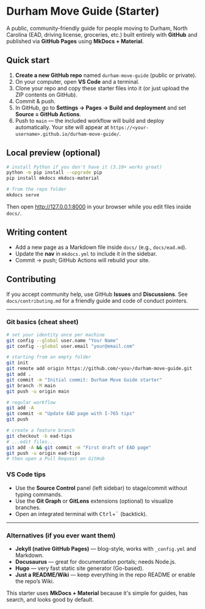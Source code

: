 # Durham Move Guide (Starter)

A public, community-friendly guide for people moving to Durham, North Carolina (EAD, driving license, groceries, etc.) built entirely with **GitHub** and published via **GitHub Pages** using **MkDocs + Material**.

## Quick start
1. **Create a new GitHub repo** named `durham-move-guide` (public or private).
2. On your computer, open **VS Code** and a terminal.
3. Clone your repo and copy these starter files into it (or just upload the ZIP contents on GitHub).
4. Commit & push.
5. In GitHub, go to **Settings → Pages → Build and deployment** and set **Source = GitHub Actions**.
6. Push to `main` — the included workflow will build and deploy automatically. Your site will appear at `https://<your-username>.github.io/durham-move-guide/`.

## Local preview (optional)
```bash
# install Python if you don't have it (3.10+ works great)
python -m pip install --upgrade pip
pip install mkdocs mkdocs-material

# from the repo folder
mkdocs serve
```
Then open http://127.0.0.1:8000 in your browser while you edit files inside `docs/`.

## Writing content
- Add a new page as a Markdown file inside `docs/` (e.g., `docs/ead.md`).
- Update the **nav** in `mkdocs.yml` to include it in the sidebar.
- Commit → push; GitHub Actions will rebuild your site.

## Contributing
If you accept community help, use GitHub **Issues** and **Discussions**. See `docs/contributing.md` for a friendly guide and code of conduct pointers.

---

### Git basics (cheat sheet)

```bash
# set your identity once per machine
git config --global user.name "Your Name"
git config --global user.email "your@email.com"

# starting from an empty folder
git init
git remote add origin https://github.com/<you>/durham-move-guide.git
git add .
git commit -m "Initial commit: Durham Move Guide starter"
git branch -M main
git push -u origin main

# regular workflow
git add -A
git commit -m "Update EAD page with I-765 tips"
git push

# create a feature branch
git checkout -b ead-tips
# ...edit files...
git add -A && git commit -m "First draft of EAD page"
git push -u origin ead-tips
# then open a Pull Request on GitHub
```

### VS Code tips
- Use the **Source Control** panel (left sidebar) to stage/commit without typing commands.
- Use the **Git Graph** or **GitLens** extensions (optional) to visualize branches.
- Open an integrated terminal with <kbd>Ctrl</kbd>+<kbd>`</kbd> (backtick).

---

### Alternatives (if you ever want them)
- **Jekyll (native GitHub Pages)** — blog-style, works with `_config.yml` and Markdown.
- **Docusaurus** — great for documentation portals; needs Node.js.
- **Hugo** — very fast static site generator (Go-based).
- **Just a README/Wiki** — keep everything in the repo README or enable the repo’s Wiki.

This starter uses **MkDocs + Material** because it's simple for guides, has search, and looks good by default.
